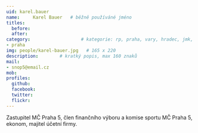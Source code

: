 ```yaml
---
uid: karel.bauer
name:     Karel Bauer  	# běžně používáné jméno
titles:
  before:
  after:
category:                 	# kategorie: rp, praha, vary, hradec, jmk, senat
- praha
img: people/karel-bauer.jpg   # 165 x 220
description:      	# kratký popis, max 160 znaků
mail:
- snop5@email.cz
mob:
profiles:
  github:       
  facebook:    
  twitter: 		  
  flickr:		  
---
```


Zastupitel MČ Praha 5, člen finančního výboru a komise sportu MČ Praha 5, ekonom, majitel účetní firmy.
